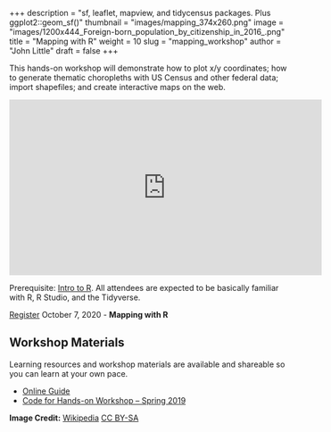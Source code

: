 +++
description = "sf, leaflet, mapview, and tidycensus packages. Plus ggplot2::geom_sf()"
thumbnail = "images/mapping_374x260.png"
image = "images/1200x444_Foreign-born_population_by_citizenship_in_2016_.png"
title = "Mapping with R"
weight = 10
slug = "mapping_workshop"
author = "John Little"
draft = false
+++

<!-- Image Credit  https://en.wikipedia.org/wiki/File:Foreign-born_population_by_citizenship_in_2016_.png  -->
This hands-on workshop will demonstrate how to plot x/y coordinates; how to generate thematic choropleths with US Census and other federal data; import shapefiles; and create interactive maps on the web.

<iframe width="560" height="315" src="https://www.youtube.com/embed/np38vEHSxLU" frameborder="0" allow="accelerometer; autoplay; encrypted-media; gyroscope; picture-in-picture" allowfullscreen></iframe>

Prerequisite:  [Intro to R](/portfolio/intro2r_workshop/). All attendees are expected to be basically familiar with R, R Studio, and the Tidyverse. 

<!-- <a href="https://duke.libcal.com/event/6097351" class="button big">Register</a> Feb. 12, 2020 - **Mapping with R**

- <a href="https://duke.libcal.com/event/6104281" class="button big">Register</a> Feb 19, 2020 - **Spatial Analysis with R**  

- <a href="https://duke.libcal.com/event/6097134" class="button big">Register</a> Feb 20, 2020 - **Spatial Analysis with R and Python (Showcase)**  -->

<a href="https://duke.libcal.com/event/6878039" class="button big">Register</a> October 7, 2020 - **Mapping with R**

## Workshop Materials

Learning resources and workshop materials are available and shareable so you can learn at your own pace. 

- [Online Guide](https://map-rfun.library.duke.edu/)
- [Code for Hands-on Workshop – Spring 2019](https://github.com/libjohn/map-spring2019)

**Image Credit:**  [Wikipedia](https://en.wikipedia.org/wiki/File:Foreign-born_population_by_citizenship_in_2016_.png)  [CC BY-SA](https://creativecommons.org/licenses/by-sa/4.0/deed.en)

